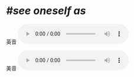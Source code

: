 # ***\#see oneself as*** 
英音
<audio src="./media/see oneself as1_AAC.aac" controls="controls"></audio>

美音
<audio src="./media/see oneself as2_AAC.aac" controls="controls"></audio>



  

